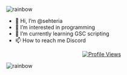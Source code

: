 <!--
**sehteria/sehteria** is a ✨ _special_ ✨ repository because its `README.md` (this file) appears on your GitHub profile.

Here are some ideas to get you started:
-->
![rainbow](https://user-images.githubusercontent.com/105174892/169637581-7cad1a77-f394-47f0-90dc-ac1423fe2bef.gif)
- 👋 Hi, I’m @sehteria
- 👀 I’m interested in programming
- 🌱 I’m currently learning GSC scripting
- 📫 How to reach me Discord

<a href="https://github.com/sehteria">
  <p align="center">
    <img src="https://komarev.com/ghpvc/?username=sehteria" alt="Profile Views">
  </p>
</a>

![rainbow](https://user-images.githubusercontent.com/105174892/169637581-7cad1a77-f394-47f0-90dc-ac1423fe2bef.gif)


